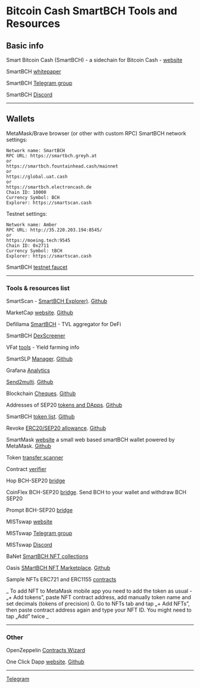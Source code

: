 # Bitcoin Cash SmartBCH Tools and Resources

## Basic info

Smart Bitcoin Cash (SmartBCH) - a sidechain for Bitcoin Cash - [website](https://smartbch.org)

SmartBCH [whitepaper](https://docs.smartbch.org/smartbch/smartbch_whitepaper-en)

SmartBCH [Telegram group](https://t.me/smartbch_community)

SmartBCH [Discord](https://discord.gg/rZqUxSdG)

----------------------------------------------------------------------------------------------

## Wallets

MetaMask/Brave browser (or other with custom RPC) SmartBCH network settings:

```
Network name: SmartBCH
RPC URL: https://smartbch.greyh.at
or
https://smartbch.fountainhead.cash/mainnet
or
https://global.uat.cash
or
https://smartbch.electroncash.de
Chain ID: 10000
Currency Symbol: BCH
Explorer: https://smartscan.cash

```

Testnet settings:

```
Network name: Amber
RPC URL: http://35.220.203.194:8545/
or
https://moeing.tech:9545
Chain ID: 0x2711
Currency Symbol: tBCH
Explorer: https://smartscan.cash

```

SmartBCH [testnet faucet](http://34.92.246.27:8080/faucet)

----------------------------------------------------------------------------------------------

### Tools & resources list

SmartScan - [SmartBCH Explorer)](https://smartscan.cash). [Github](https://github.com/jay-bch/smartbch-explorer)

MarketCap [website](https://marketcap.cash). [Github](https://github.com/MarketCap-Cash/SmartBCH-Token-List)

Defillama [SmartBCH](https://defillama.com/chain/smartBCH) - TVL aggregator for DeFi

SmartBCH [DexScreener](https://dexscreener.com/smartbch)

VFat [tools](https://vfat.tools/smartbch/) - Yield farming info

SmartSLP [Manager](https://smartbch.fountainhead.cash/smartslp/). [Github](https://github.com/blockparty-sh/smartSLP-manager)

Grafana [Analytics](https://smartbch.fountainhead.cash/grafana/d/GUnTOBGnz/smartbch?orgId=1&refresh=5s)

[Send2multi](https://send2multi.github.io/). [Github](https://github.com/send2multi)

Blockchain [Cheques](https://www.checkbook.cash/). [Github](https://github.com/write-a-check/write-a-check)

Addresses of SEP20 [tokens and DApps](https://sep20tokens.github.io). [Github](https://github.com/sep20tokens/sep20tokens.github.io)

SmartBCH [token list](https://zh.thedev.id/sep20tokens). [Github](https://github.com/zh/smartbch-token-list)

Revoke [ERC20/SEP20 allowance](https://revoke.cash/). [Github](https://github.com/rkalis/revoke.cash)

SmartMask [website](https://smartmask.cash) a small web based smartBCH wallet powered by MetaMask. [Github](https://github.com/zquestz/smartmask)

Token [transfer scanner](http://smartbch.tuxpaper.nu/TokenTransferScanner/)

Contract [verifier](https://www.contractverifier.com)

Hop BCH-SEP20 [bridge](https://hop.cash)

CoinFlex BCH-SEP20 [bridge](https://coinflex.com/). Send BCH to your wallet and withdraw BCH SEP20

Prompt BCH-SEP20 [bridge](https://prompt.cash/bridge)

MISTswap [website](https://mistswap.fi)

MISTswap [Telegram group](https://t.me/MistSwapOfficial)

MISTswap [Discord](https://discord.gg/mistswapdex)

BaNet [SmartBCH NFT collections](https://ba.net/amkt-smartbch/collections.html)

Oasis [SMartBCH NFT Marketplace](https://oasis.cash). [Github](https://github.com/oasis-nft)

Sample NFTs ERC721 and ERC1155 [contracts](https://github.com/mazetoken/smartBCH-resources/tree/main/contracts)

_ To add NFT to MetaMask mobile app you need to add the token as usual - „+ Add tokens”, paste NFT contract address, add manually token name and set decimals (tokens of precision) 0. Go to NFTs tab and tap „+ Add NFTs”, then paste contract address again and type your NFT ID. You might need to tap „Add” twice _

---------------------------------------------------------------------------------------------

### Other

OpenZeppelin [Contracts Wizard](https://wizard.openzeppelin.com/)

One Click Dapp [website](https://oneclickdapp.com/). [Github](https://github.com/oneclickdapp/)

----------------------------------------------------------------------------------------------

[Telegram](https://t.me/mazetokens)
